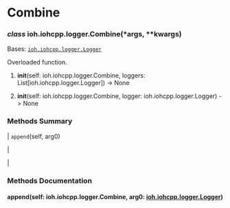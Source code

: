 # Combine


### _class_ ioh.iohcpp.logger.Combine(\*args, \*\*kwargs)
Bases: [`ioh.iohcpp.logger.Logger`](ioh.iohcpp.logger.Logger.md#ioh.iohcpp.logger.Logger)

Overloaded function.


1. __init__(self: ioh.iohcpp.logger.Combine, loggers: List[ioh.iohcpp.logger.Logger]) -> None


2. __init__(self: ioh.iohcpp.logger.Combine, logger: ioh.iohcpp.logger.Logger) -> None

### Methods Summary

| `append`(self, arg0)

 | 

 |
### Methods Documentation


#### append(self: ioh.iohcpp.logger.Combine, arg0: [ioh.iohcpp.logger.Logger](ioh.iohcpp.logger.Logger.md#ioh.iohcpp.logger.Logger))
